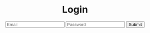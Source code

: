 <html lang="en">
  <head>
    <meta charset="UTF-8" />
    <meta http-equiv="X-UA-Compatible" content="IE=edge" />
    <meta name="viewport" content="width=device-width, initial-scale=1.0" />
    <title>Login</title>
  </head>

  <body>
    <h1 style="text-align: center; font-size: 30px">
Login
    </h1>
 <div style="margin: 0 auto; text-align: center">
    <input type="text" id="email" name="email" placeholder="Email">
    <input type="password" id="password" name="password" required placeholder="Password">
    <button type="submit" onclick="formSubmit()">Submit</button>
</div>

<script type="text/javascript">
    function formSubmit() {
        let email = document.getElementById("email").value;
        let password = document.getElementById("password").value;
        console.log(email);
        data = {email: email, password: password}
        console.log(data);

        fetch(
          `https://f1-backend.aadit.dev/authenticate`, {method: "POST", mode: 'cors',cache: 'default', credentials: 'same-origin', headers: {'Content-Type': "application/json"}, body: JSON.stringify(data)})
          .then((data) => {
            console.log(data);
            if (data.status == 200) {
              window.location.href = "https://aaditgupta21.github.io/reunion";
            } else {
              alert("Invalid credentials");
            }
          });
      }
</script>
